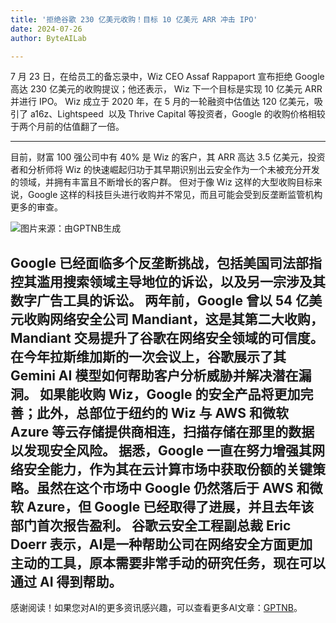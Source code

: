 ```yaml
---
title: '拒绝谷歌 230 亿美元收购！目标 10 亿美元 ARR 冲击 IPO'
date: 2024-07-26
author: ByteAILab

---
```


7 月 23 日，在给员工的备忘录中，Wiz CEO Assaf Rappaport 宣布拒绝 Google 高达 230 亿美元的收购提议；他还表示， Wiz 下一个目标是实现 10 亿美元 ARR 并进行 IPO。
Wiz 成立于 2020 年，在 5 月的一轮融资中估值达 120 亿美元，吸引了 a16z、Lightspeed  以及 Thrive Capital 等投资者，Google 的收购价格相较于两个月前的估值翻了一倍。

---

目前，财富 100 强公司中有 40% 是 Wiz 的客户，其 ARR 高达 3.5 亿美元，投资者和分析师将 Wiz 的快速崛起归功于其早期识别出云安全作为一个未被充分开发的领域，并拥有丰富且不断增长的客户群。
但对于像 Wiz 这样的大型收购目标来说，Google 这样的科技巨头进行收购并不常见，而且可能会受到反垄断监管机构更多的审查。

![图片来源：由GPTNB生成](http://www.jesonc.com/upload/3B33CB85B496C0CB6FBA4C2BD79320AD/1721808450956/lp7lZol0QTJSr5WDZa8iDc10fE4X.png)

Google 已经面临多个反垄断挑战，包括美国司法部指控其滥用搜索领域主导地位的诉讼，以及另一宗涉及其数字广告工具的诉讼。
两年前，Google 曾以 54 亿美元收购网络安全公司 Mandiant，这是其第二大收购，Mandiant 交易提升了谷歌在网络安全领域的可信度。在今年拉斯维加斯的一次会议上，谷歌展示了其 Gemini AI 模型如何帮助客户分析威胁并解决潜在漏洞。
如果能收购 Wiz，Google 的安全产品将更加完善；此外，总部位于纽约的 Wiz 与 AWS 和微软 Azure 等云存储提供商相连，扫描存储在那里的数据以发现安全风险。
据悉，Google 一直在努力增强其网络安全能力，作为其在云计算市场中获取份额的关键策略。虽然在这个市场中 Google 仍然落后于 AWS 和微软 Azure，但 Google 已经取得了进展，并且去年该部门首次报告盈利。
谷歌云安全工程副总裁 Eric Doerr 表示，AI是一种帮助公司在网络安全方面更加主动的工具，原本需要非常手动的研究任务，现在可以通过 AI 得到帮助。
---
感谢阅读！如果您对AI的更多资讯感兴趣，可以查看更多AI文章：[GPTNB](https://gptnb.com)。